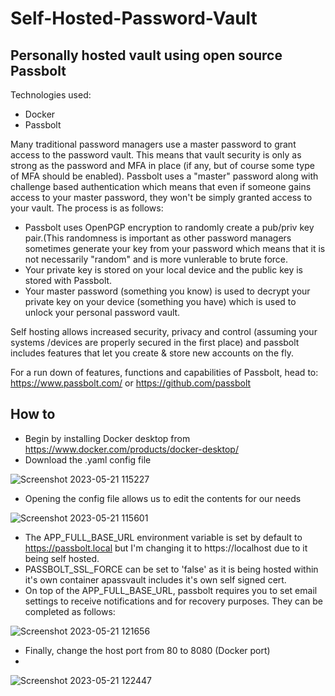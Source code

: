 # Self-Hosted-Password-Vault
Personally hosted vault using open source Passbolt
---
Technologies used:
- Docker
- Passbolt

Many traditional password managers use a master password  to grant access to the password vault. This means that vault security is only as strong as the password and MFA in place (if any, but of course some type of MFA should be enabled). Passbolt uses a "master" password along with challenge based authentication which means that even if someone gains access to your master password, they won't be simply granted access to your vault. The process is as follows:
- Passbolt uses OpenPGP encryption to randomly create a pub/priv key pair.(This randomness is important as other password managers sometimes generate your key from your password which means that it is not necessarily "random" and is more vunlerable to brute force.
- Your private key is stored on your local device and the public key is stored with Passbolt.
- Your master password (something you know) is used to decrypt your private key on your device (something you have) which is used to unlock your personal password vault.

Self hosting allows increased security, privacy and control (assuming your systems /devices are properly secured in the first place) and passbolt includes features that let you create & store new accounts on the fly.


For a run down of features, functions and capabilities of Passbolt, head to: https://www.passbolt.com/ or https://github.com/passbolt 


## How to

- Begin by installing Docker desktop from https://www.docker.com/products/docker-desktop/
- Download the .yaml config file


![Screenshot 2023-05-21 115227](https://github.com/HattMobb/Self-Hosted-Password-Vault/assets/134090089/99fa7362-2a19-43b9-ab03-da5dc7b4bb85)

- Opening the config file allows us to edit the contents for our needs


![Screenshot 2023-05-21 115601](https://github.com/HattMobb/Self-Hosted-Password-Vault/assets/134090089/2f0a4ba4-f731-427c-922a-6f52b7d1b3b9)

- The APP_FULL_BASE_URL environment variable is set by default to https://passbolt.local but I'm changing it to https://localhost due to it being self hosted.
- PASSBOLT_SSL_FORCE can be set to 'false' as it is being hosted within it's own container apassvault includes it's own self signed cert.
- On top of the APP_FULL_BASE_URL, passbolt requires you to set email settings to receive notifications and for recovery purposes. They can be completed as follows:


![Screenshot 2023-05-21 121656](https://github.com/HattMobb/Self-Hosted-Password-Vault/assets/134090089/9eaa93ae-b985-426c-9cc7-02e9cc91fea6)

- Finally, change the host port from 80 to 8080 (Docker port)
- 
![Screenshot 2023-05-21 122447](https://github.com/HattMobb/Self-Hosted-Password-Vault/assets/134090089/26b55b65-2f88-4a6d-a020-fdc1827d18c2)


